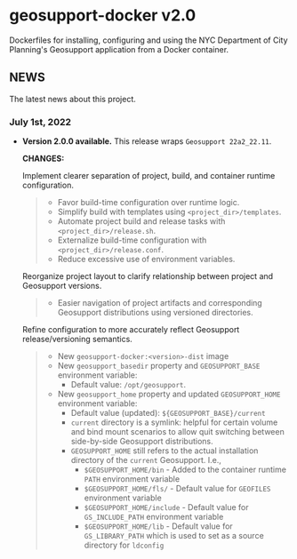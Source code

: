 # geosupport-docker v2.0

Dockerfiles for installing, configuring and using the NYC Department of City Planning's Geosupport application from a Docker container.

## NEWS

The latest news about this project.

### July 1st, 2022

* **Version 2.0.0 available.** This release wraps `Geosupport 22a2_22.11`.

  **CHANGES:**

  Implement clearer separation of project, build, and container runtime configuration.

  > * Favor build-time configuration over runtime logic.
  > * Simplify build with templates using `<project_dir>/templates`.
  > * Automate project build and release tasks with `<project_dir>/release.sh`.
  > * Externalize build-time configuration with `<project_dir>/release.conf`.
  > * Reduce excessive use of environment variables.

  Reorganize project layout to clarify relationship between project and Geosupport versions.

  > * Easier navigation of project artifacts and corresponding Geosupport distributions using versioned directories.

  Refine configuration to more accurately reflect Geosupport release/versioning semantics.

  > * New `geosupport-docker:<version>-dist` image
  > * New `geosupport_basedir` property and `GEOSUPPORT_BASE` environment variable:
  >   * Default value: `/opt/geosupport`.
  > * New `geosupport_home` property and updated `GEOSUPPORT_HOME` environment variable:
  >   * Default value (updated): `${GEOSUPPORT_BASE}/current`
  >   * `current` directory is a symlink: helpful for certain volume and bind mount scenarios to allow quit switching between side-by-side Geosupport distributions.
  >   * `GEOSUPPORT_HOME` still refers to the actual installation directory of the `current` Geosupport. I.e.,
  >     * `$GEOSUPPORT_HOME/bin` - Added to the container runtime `PATH` environment variable
  >     * `$GEOSUPPORT_HOME/fls/` - Default value for `GEOFILES` environment variable
  >     * `$GEOSUPPORT_HOME/include` - Default value for `GS_INCLUDE_PATH` environment variable
  >     * `$GEOSUPPORT_HOME/lib` - Default value for `GS_LIBRARY_PATH` which is used to set as a source directory for `ldconfig`
